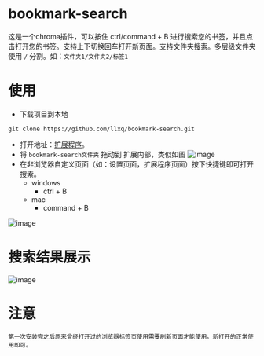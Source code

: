 # bookmark-search
这是一个chroma插件，可以按住 ctrl/command + B 进行搜索您的书签，并且点击打开您的书签。支持上下切换回车打开新页面。支持文件夹搜索。多层级文件夹使用 `/` 分割。如：`文件夹1/文件夹2/标签1`

# 使用
- 下载项目到本地
```shell
git clone https://github.com/llxq/bookmark-search.git
```
- 打开地址：[扩展程序](chrome://extensions/)。
- 将 `bookmark-search文件夹` 拖动到 扩展内部，类似如图
![image](https://github.com/user-attachments/assets/37e3c920-8ba5-4df6-9f64-00955dfffeb5)
- 在非浏览器自定义页面（如：设置页面，扩展程序页面）按下快捷键即可打开搜索。
  - windows
    - ctrl + B
  - mac
    - command + B
   
![image](https://github.com/user-attachments/assets/efdea048-6bf5-413d-9897-4bf914bb60b7)

# 搜索结果展示
![image](https://github.com/user-attachments/assets/5e29e896-48a7-4d4b-9e43-365fbf3a0257)

# 注意
`第一次安装完之后原来曾经打开过的浏览器标签页使用需要刷新页面才能使用。新打开的正常使用即可。`
